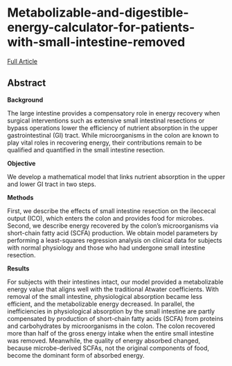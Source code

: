 # Metabolizable-and-digestible-energy-calculator-for-patients-with-small-intestine-removed

[Full Article](https://journals.plos.org/plosone/article?id=10.1371/journal.pone.0253542)

## Abstract

**Background**

The large intestine provides a compensatory role in energy recovery when surgical interventions such as extensive small intestinal resections or bypass operations lower the efficiency of nutrient absorption in the upper gastrointestinal (GI) tract. While microorganisms in the colon are known to play vital roles in recovering energy, their contributions remain to be qualified and quantified in the small intestine resection.

**Objective**

We develop a mathematical model that links nutrient absorption in the upper and lower GI tract in two steps.

**Methods**

First, we describe the effects of small intestine resection on the ileocecal output (ICO), which enters the colon and provides food for microbes. Second, we describe energy recovered by the colon’s microorganisms via short-chain fatty acid (SCFA) production. We obtain model parameters by performing a least-squares regression analysis on clinical data for subjects with normal physiology and those who had undergone small intestine resection.

**Results**

For subjects with their intestines intact, our model provided a metabolizable energy value that aligns well with the traditional Atwater coefficients. With removal of the small intestine, physiological absorption became less efficient, and the metabolizable energy decreased. In parallel, the inefficiencies in physiological absorption by the small intestine are partly compensated by production of short-chain fatty acids (SCFA) from proteins and carbohydrates by microorganisms in the colon. The colon recovered more than half of the gross energy intake when the entire small intestine was removed. Meanwhile, the quality of energy absorbed changed, because microbe-derived SCFAs, not the original components of food, become the dominant form of absorbed energy.
